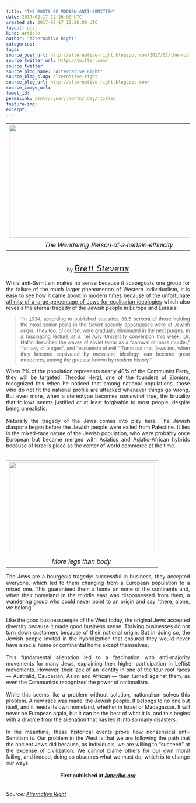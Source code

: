 ```yaml
---
title: "THE ROOTS OF MODERN ANTI-SEMITISM"
date: 2017-02-17 12:26:00 UTC
created_at: 2017-02-17 12:26:00 UTC
layout: post
kind: article
author: "Alternative Right"
categories: 
tags: 
source_post_url: http://alternative-right.blogspot.com/2017/02/the-roots-of-modern-anti-semitism.html
source_twitter_url: http://twitter.com/
source_twitter: 
source_blog_name: "Alternative Right"
source_blog_slug: alternative-right
source_blog_url: http://alternative-right.blogspot.com/
source_image_url: 
tweet_id:
permalink: /mntr/:year/:month/:day/:title/
feature-img: 
excerpt:
---
```

<div dir="ltr" style="text-align: left;"><div class="separator" style="clear: both; text-align: center;"></div><div class="separator" style="clear: both; text-align: center;"></div><div class="separator" style="clear: both; text-align: center;"></div><table align="center" cellpadding="0" cellspacing="0" class="tr-caption-container" style="margin-left: auto; margin-right: auto; text-align: center;"><tbody><tr><td style="text-align: center;"><a href="https://2.bp.blogspot.com/-e6H5bxdC3Og/WKbri7rcMQI/AAAAAAAAVdk/e--o6JROJCAHoLKMbk---YUOEnRRgZJjgCLcB/s1600/WandJew.png" style="margin-left: auto; margin-right: auto;"><img border="0" height="310" src="https://2.bp.blogspot.com/-e6H5bxdC3Og/WKbri7rcMQI/AAAAAAAAVdk/e--o6JROJCAHoLKMbk---YUOEnRRgZJjgCLcB/s400/WandJew.png" width="550"></a></td></tr><tr><td class="tr-caption" style="text-align: center;"><span style='font-family: "helvetica neue" , "arial" , "helvetica" , sans-serif; font-size: large;'><i>The Wandering Person-of-a-certain-ethnicity.</i></span></td></tr></tbody></table><br><div style="text-align: center;">by <span style="font-size: x-large;"><i><a href="http://alternative-right.blogspot.com/search/label/Brett%20Stevens">Brett Stevens</a></i></span></div><br><div style="text-align: justify;">While anti-Semitism makes no sense because it scapegoats one group for the failure of the much larger phenomenon of Western Individualism, it is easy to see how it came about in modern times because of the unfortunate <a href="http://www.ynetnews.com/articles/0,7340,L-3342999,00.html">affinity of a large percentage of Jews for egalitarian ideologies</a> which also reveals the eternal tragedy of the Jewish people in Europe and Eurasia:</div><blockquote class="tr_bq"><a name="more"></a><div style="text-align: justify;"><span style='font-family: "verdana" , sans-serif;'>"In 1934, according to published statistics, 38.5 percent of those holding the most senior posts in the Soviet security apparatuses were of Jewish origin. They too, of course, were gradually eliminated in the next purges. In a fascinating lecture at a Tel Aviv University convention this week, Dr. Halfin described the waves of soviet terror as a “carnival of mass murder,” “fantasy of purges”, and “essianism of evil.” Turns out that Jews too, when they become captivated by messianic ideology, can become great murderers, among the greatest known by modern history." </span></div></blockquote><div style="text-align: justify;">When 2% of the population represents nearly 40% of the Communist Party, they will be targeted. Theodor Herzl, one of the founders of Zionism, recognized this when he noticed that among national populations, those who do not fit the national profile are attacked whenever things go wrong. But even more, when a stereotype becomes <i>somewhat </i>true, the brutality that follows seems justified or at least forgivable to most people, despite being unrealistic.</div><div style="text-align: justify;"><br></div><div style="text-align: justify;">Naturally the tragedy of the Jews comes into play here. The Jewish diaspora began before the Jewish people were exiled from Palestine. It lies in the mixed-race nature of the Jewish population, who were probably once European but became merged with Asiatics and Asiatic-African hybrids because of Israel’s place as the center of world commerce at the time.</div><div style="text-align: justify;"><br></div><div style="text-align: justify;"><table cellpadding="0" cellspacing="0" class="tr-caption-container" style="float: right; margin-left: 1em; text-align: right;"><tbody><tr><td style="text-align: center;"><a href="https://4.bp.blogspot.com/-kX5WXfZKdP8/WKbmVoUXxUI/AAAAAAAAVdE/goLL0TVkC8U5Li27d_e8rssB8f_ik-EVwCLcB/s1600/SpiderJew.png" style="clear: right; margin-bottom: 1em; margin-left: auto; margin-right: auto;"><img border="0" height="253" src="https://4.bp.blogspot.com/-kX5WXfZKdP8/WKbmVoUXxUI/AAAAAAAAVdE/goLL0TVkC8U5Li27d_e8rssB8f_ik-EVwCLcB/s400/SpiderJew.png" width="400"></a></td></tr><tr><td class="tr-caption" style="text-align: center;"><span style='font-family: "helvetica neue" , "arial" , "helvetica" , sans-serif; font-size: large;'><i>More legs than body.</i></span></td></tr></tbody></table>The Jews are a bourgeois tragedy: successful in business, they accepted everyone, which led to them changing from a European population to a mixed one. This guaranteed them a home on none of the continents and, when their homeland in the middle east was dispossessed from them, a wandering group who could never point to an origin and say “there, alone, we belong.”</div><div style="text-align: justify;"><br></div><div style="text-align: justify;">Like the good businesspeople of the West today, the original Jews accepted diversity because it made good business sense. Thriving businesses do not turn down customers because of their national origin. But in doing so, the Jewish people invited in the hybridization that ensured they would never have a racial home or continental home except themselves.</div><div style="text-align: justify;"><br></div><div style="text-align: justify;">This fundamental alienation led to a fascination with anti-majority movements for many Jews, explaining their higher participation in Leftist movements. However, their lack of an identity in one of the four root races — Australid, Caucasian, Asian and African — then turned against them, as even the Communists recognized the power of nationalism.</div><div style="text-align: justify;"><br></div><div style="text-align: justify;">While this seems like a problem without solution, nationalism solves this problem. A new race was made: the Jewish people. It belongs to no one but itself, and it needs its own homeland, whether in Israel or Madagascar. It will never be European again, but it can be the best of what it is, and this begins with a divorce from the alienation that has led it into so many disasters.</div><div style="text-align: justify;"><br></div><div style="text-align: justify;">In the meantime, these historical events prove how nonsensical anti-Semitism is. Our problem in the West is that we are following the path that the ancient Jews did because, as individuals, we are willing to “succeed” at the expense of civilization. We cannot blame others for our own moral failing, and indeed, doing so obscures what we must do, which is to change our ways.<br><br><div style="text-align: center;"><b>First published at <i><a href="http://www.amerika.org/">Amerika.org</a></i></b></div><br><div style="text-align: center;"><i><span style="font-family: inherit;"><span style='color: black; font-family: "arial" , "helvetica" , sans-serif; line-height: normal;'><span style="font-family: inherit;"> <img alt="" border="0" height="1" src="https://www.paypalobjects.com/en_US/i/scr/pixel.gif" width="1"></span></span></span></i></div></div></div><img src="http://feeds.feedburner.com/~r/blogspot/SBfLZ/~4/K5UgKKn3tk4" height="1" width="1" alt=""><div class="">
    <i>Source: <a href="http://alternative-right.blogspot.com/">Alternative Right</a></i>
</div>
